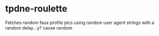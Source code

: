 # tpdne-roulette
Fetches random faux profile pics using random user agent strings with a random delay...y? cause random
